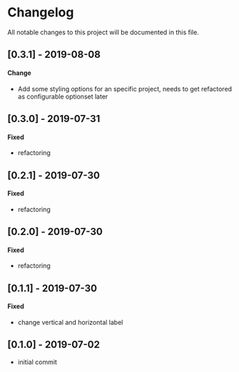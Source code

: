 # Changelog
All notable changes to this project will be documented in this file.

## [0.3.1] - 2019-08-08

#### Change

- Add some styling options for an specific project, needs to get refactored as configurable optionset later

## [0.3.0] - 2019-07-31

#### Fixed

- refactoring

## [0.2.1] - 2019-07-30

#### Fixed

- refactoring

## [0.2.0] - 2019-07-30

#### Fixed

- refactoring

## [0.1.1] - 2019-07-30

#### Fixed

- change vertical and horizontal label

## [0.1.0] - 2019-07-02

- initial commit
